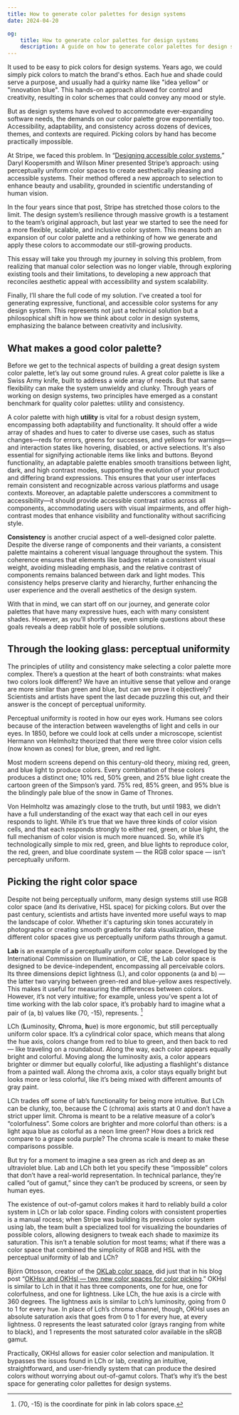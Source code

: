 ```yaml
---
title: How to generate color palettes for design systems
date: 2024-04-20

og:
    title: How to generate color palettes for design systems
    description: A guide on how to generate color palettes for design systems
---
```


It used to be easy to pick colors for design systems. Years ago, we could simply pick colors to match the brand's ethos. Each hue and shade could serve a purpose, and usually had a quirky name like "idea yellow" or "innovation blue". This hands-on approach allowed for control and creativity, resulting in color schemes that could convey any mood or style.

But as design systems have evolved to accommodate ever-expanding software needs, the demands on our color palette grow exponentially too. Accessibility, adaptability, and consistency across dozens of devices, themes, and contexts are required. Picking colors by hand has become practically impossible.

At Stripe, we faced this problem. In “[Designing accessible color systems](https://stripe.com/blog/accessible-color-systems),” Daryl Koopersmith and Wilson Miner presented Stripe’s approach: using perceptually uniform color spaces to create aesthetically pleasing and accessible systems. Their method offered a new approach to selection to enhance beauty and usability, grounded in scientific understanding of human vision. 

In the four years since that post, Stripe has stretched those colors to the limit. The design system’s resilience through massive growth is a testament to the team’s original approach, but last year we started to see the need for a more flexible, scalable, and inclusive color system. This means both an expansion of our color palette and a rethinking of how we generate and apply these colors to accommodate our still-growing products.

This essay will take you through my journey in solving this problem, from realizing that manual color selection was no longer viable, through exploring existing tools and their limitations, to developing a new approach that reconciles aesthetic appeal with accessibility and system scalability.

Finally, I’ll share the full code of my solution. I’ve created a tool for generating expressive, functional, and accessible color systems for any design system. This represents not just a technical solution but a philosophical shift in how we think about color in design systems, emphasizing the balance between creativity and inclusivity.


## What makes a good color palette?

Before we get to the technical aspects of building a great design system color palette, let’s lay out some ground rules. A great color palette is like a Swiss Army knife, built to address a wide array of needs. But that same flexibility can make the system unwieldy and clunky. Through years of working on design systems, two principles have emerged as a constant benchmark for quality color palettes: utility and consistency.

A color palette with high **utility** is vital for a robust design system, encompassing both adaptability and functionality. It should offer a wide array of shades and hues to cater to diverse use cases, such as status changes—reds for errors, greens for successes, and yellows for warnings—and interaction states like hovering, disabled, or active selections. It's also essential for signifying actionable items like links and buttons. Beyond functionality, an adaptable palette enables smooth transitions between light, dark, and high contrast modes, supporting the evolution of your product and differing brand expressions. This ensures that your user interfaces remain consistent and recognizable across various platforms and usage contexts. Moreover, an adaptable palette underscores a commitment to accessibility—it should provide accessible contrast ratios across all components, accommodating users with visual impairments, and offer high-contrast modes that enhance visibility and functionality without sacrificing style.

**Consistency** is another crucial aspect of a well-designed color palette. Despite the diverse range of components and their variants, a consistent palette maintains a coherent visual language throughout the system. This coherence ensures that elements like badges retain a consistent visual weight, avoiding misleading emphasis, and the relative contrast of components remains balanced between dark and light modes. This consistency helps preserve clarity and hierarchy, further enhancing the user experience and the overall aesthetics of the design system.

With that in mind, we can start off on our journey, and generate color palettes that have many expressive hues, each with many consistent shades. However, as you’ll shortly see, even simple questions about these goals reveals a deep rabbit hole of possible solutions.

## Through the looking glass: perceptual uniformity

The principles of utility and consistency make selecting a color palette more complex. There’s a question at the heart of both constraints: what makes two colors look different? We have an intuitive sense that yellow and orange are more similar than green and blue, but can we prove it objectively? Scientists and artists have spent the last decade puzzling this out, and their answer is the concept of perceptual uniformity.

Perceptual uniformity is rooted in how our eyes work. Humans see colors because of the interaction between wavelengths of light and cells in our eyes. In 1850, before we could look at cells under a microscope, scientist Hermann von Helmholtz theorized that there were three color vision cells (now known as cones) for blue, green, and red light.

Most modern screens depend on this century-old theory, mixing red, green, and blue light to produce colors. Every combination of these colors produces a distinct one; 10% red, 50% green, and 25% blue light create the cartoon green of the Simpson’s yard. 75% red, 85% green, and 95% blue is the blindingly pale blue of the snow in Game of Thrones.

Von Helmholtz was amazingly close to the truth, but until 1983, we didn’t have a full understanding of the exact way that each cell in our eyes responds to light. While it’s true that we have three kinds of color vision cells, and that each responds strongly to either red, green, or blue light, the full mechanism of color vision is much more nuanced. So, while it’s technologically simple to mix red, green, and blue lights to reproduce color, the red, green, and blue coordinate system — the RGB color space — isn’t perceptually uniform.

## Picking the right color space

Despite not being perceptually uniform, many design systems still use RGB color space (and its derivative, HSL space) for picking colors. But over the past century, scientists and artists have invented more useful ways to map the landscape of color. Whether it's capturing skin tones accurately in photographs or creating smooth gradients for data visualization, these different color spaces give us perceptually uniform paths through a gamut.

**Lab** is an example of a perceptually uniform color space. Developed by the International Commission on Illumination, or CIE, the Lab color space is designed to be device-independent, encompassing all perceivable colors. Its three dimensions depict lightness (L), and color opponents (a and b) — the latter two varying between green-red and blue-yellow axes respectively. This makes it useful for measuring the differences between colors. However, it’s not very intuitive; for example, unless you’ve spent a lot of time working with the lab color space, it’s probably hard to imagine what a pair of (a, b) values like (70, -15), represents. [^1]

LCh (**L**uminosity, **C**hroma, **h**ue) is more ergonomic, but still perceptually uniform color space. It’s a cylindrical color space, which means that along the hue axis, colors change from red to blue to green, and then back to red — like traveling on a roundabout. Along the way, each color appears equally bright and colorful. Moving along the luminosity axis, a color appears brighter or dimmer but equally colorful, like adjusting a flashlight's distance from a painted wall. Along the chroma axis, a color stays equally bright but looks more or less colorful, like it’s being mixed with different amounts of gray paint.

LCh trades off some of lab’s functionality for being more intuitive. But LCh can be clunky, too, because the C (chroma) axis starts at 0 and don’t have a strict upper limit. Chroma is meant to be a relative measure of a color’s “colorfulness”. Some colors are brighter and more colorful than others: is a light aqua blue as colorful as a neon lime green? How does a brick red compare to a grape soda purple? The chroma scale is meant to make these comparisons possible.

But try for a moment to imagine a sea green as rich and deep as an ultraviolet blue. Lab and LCh both let you specify these “impossible” colors that don’t have a real-world representation. In technical parlance, they’re called “out of gamut,” since they can’t be produced by screens, or seen by human eyes.

The existence of out-of-gamut colors makes it hard to reliably build a color system in LCh or lab color space. Finding colors with consistent properties is a manual rocess; when Stripe was building its previous color system using lab, the team built a specialized tool for visualizing the boundaries of possible colors, allowing designers to tweak each shade to maximize its saturation. This isn’t a tenable solution for most teams; what if there was a color space that combined the simplicity of RGB and HSL with the perceptual uniformity of lab and LCh?

Björn Ottosson, creator of the [OKLab color space](https://bottosson.github.io/posts/oklab/), did just that in his blog post “[OKHsv and OKHsl — two new color spaces for color picking](https://bottosson.github.io/posts/colorpicker/).” OKHsl is similar to Lch in that it has three components, one for hue, one for colorfulness, and one for lightness. Like LCh, the hue axis is a circle with 360 degrees. The lightness axis is similar to Lch’s luminosity, going from 0 to 1 for every hue. In place of Lch’s chroma channel, though, OKHsl uses an absolute saturation axis that goes from 0 to 1 for every hue, at every lightness. 0 represents the least saturated color (grays ranging from white to black), and 1 represents the most saturated color available in the sRGB gamut.

Practically, OKHsl allows for easier color selection and manipulation. It bypasses the issues found in LCh or lab, creating an intuitive, straightforward, and user-friendly system that can produce the desired colors without worrying about out-of-gamut colors. That’s why it’s the best space for generating color pallettes for design systems.

[^1]: (70, -15) is the coordinate for pink in lab colors space.